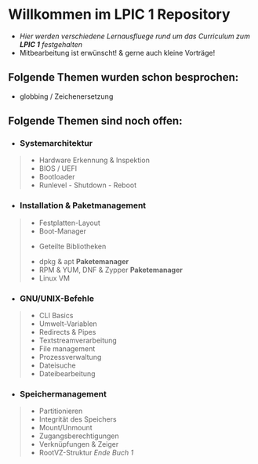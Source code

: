 # Willkommen im LPIC 1 Repository
+ _Hier werden verschiedene Lernausfluege rund um das Curriculum zum **LPIC 1** festgehalten_
+ Mitbearbeitung ist erwünscht! & gerne auch kleine Vorträge!


## Folgende Themen wurden schon besprochen:
+ globbing / Zeichenersetzung

## Folgende Themen sind noch offen:

+ ### Systemarchitektur
> + Hardware Erkennung & Inspektion
> + BIOS / UEFI
> + Bootloader
> + Runlevel - Shutdown - Reboot

+ ### Installation & Paketmanagement
> + Festplatten-Layout
> + Boot-Manager
> * Geteilte Bibliotheken
> + dpkg & apt **Paketemanager**
> + RPM & YUM, DNF & Zypper **Paketemanager**
> + Linux VM

+ ### GNU/UNIX-Befehle
> + CLI Basics
> + Umwelt-Variablen
> + Redirects & Pipes
> + Textstreamverarbeitung
> + File management
> + Prozessverwaltung
> + Dateisuche
> + Dateibearbeitung

+ ### Speichermanagement
> + Partitionieren
> + Integrität des Speichers
> + Mount/Unmount
> + Zugangsberechtigungen
> + Verknüpfungen & Zeiger
> + RootVZ-Struktur
_Ende Buch 1_